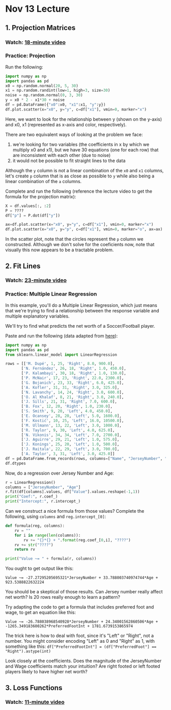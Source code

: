# Nov 13 Lecture

## 1. Projection Matrices

### Watch: [18-minute video](https://youtu.be/T5SLKSKrMC8)

### Practice: Projection

Run the following:

```python
import numpy as np
import pandas as pd
x0 = np.random.normal(20, 5, 30)
x1 = np.random.randint(low=1, high=3, size=30)
noise = np.random.normal(0, 3, 30)
y = x0 * 2 - x1*30 + noise
df = pd.DataFrame({"x0":x0, "x1":x1, "y":y})
df.plot.scatter(x="x0", y="y", c=df["x1"], vmin=0, marker="x")
```

Here, we want to look for the relationship between y (shown on the
y-axis) and x0, x1 (represented as x-axis and color, respectively).

There are two equivalent ways of looking at the problem we face:
1. we're looking for two variables (the coefficients in x by which we multiply x0 and x1), but we have 30 equations (one for each row) that are inconsistent with each other (due to noise)
2. it would not be possible to fit straight lines to the data

Although the `y` column is not a linear combination of the `x0` and
`x1` columns, let's create `p` column that is as close as possible to
`y` while also being a linear combination of the `a` columns.

Complete and run the following (reference the lecture video to get the
formula for the projection matrix):

```python
X = df.values[:, :2]
P = ????
df["p"] = P.dot(df["y"])

ax=df.plot.scatter(x="x0", y="y", c=df["x1"], vmin=0, marker="x")
df.plot.scatter(x="x0", y="p", c=df["x1"], vmin=0, marker="o", ax=ax)
```

In the scatter plot, note that the circles represent the `p` column we
constructed.  Although we don't solve for the coeficients now, note
that visually this now appears to be a tractable problem.

## 2. Fit Lines

### Watch: [23-minute video](https://youtu.be/94YtWZOHIaY)

### Practice: Multiple Linear Regression

In this example, you'll do a Multiple Linear Regression, which just
means that we're trying to find a relationship between the response
variable and multiple explanatory variables.

We'll try to find what predicts the net worth of a Soccer/Football
player.

Paste and run the following (data adapted from [here](https://www.kaggle.com/karangadiya/fifa19/data)):

```python
import numpy as np
import pandas as pd
from sklearn.linear_model import LinearRegression

rows = [['M. Dupé', 1, 25, 'Right', 8.0, 900.0],
       ['N. Fernández', 26, 18, 'Right', 1.0, 450.0],
       ['P. Kalambayi', 30, 18, 'Right', 1.0, 130.0],
       ['P. McNair', 17, 23, 'Right', 22.0, 2300.0],
       ['G. Bojanich', 23, 33, 'Right', 6.0, 425.0],
       ['A. Kofler', 31, 31, 'Right', 3.0, 325.0],
       ['N. Lavanchy', 14, 24, 'Right', 3.0, 600.0],
       ['O. Al Khalaf', 8, 21, 'Right', 3.0, 240.0],
       ['J. Sills', 21, 31, 'Right', 7.0, 600.0],
       ['B. Fox', 12, 20, 'Right', 1.0, 230.0],
       ['S. Smith', 9, 20, 'Left', 4.0, 450.0],
       ['E. Ocansey', 28, 20, 'Left', 5.0, 1600.0],
       ['F. Kostić', 10, 25, 'Left', 16.0, 10500.0],
       ['M. Ullmann', 13, 22, 'Left', 3.0, 1000.0],
       ['R. Taylor', 9, 30, 'Left', 4.0, 625.0],
       ['N. Vikonis', 34, 34, 'Left', 7.0, 2700.0],
       ['J. Aguirre', 29, 21, 'Left', 1.0, 575.0],
       ['J. Konings', 25, 20, 'Left', 1.0, 500.0],
       ['J. Raitala', 22, 29, 'Left', 3.0, 700.0],
       ['A. Taylor', 3, 31, 'Left', 3.0, 425.0]]
df = pd.DataFrame.from_records(rows, columns=["Name", "JerseyNumber", "Age", "PreferredFoot", "Wage", "Value"])
df.dtypes
```

Now, do a regression over Jersey Number and Age:

```python
r = LinearRegression()
columns = ["JerseyNumber", "Age"]
r.fit(df[columns].values, df["Value"].values.reshape(-1,1))
print("Coef:", r.coef_)
print("Intercept:", r.intercept_)
```

Can we construct a nice formula from those values?  Complete the following, using `columns` and `reg.intercept_[0]`:

```python
def formula(reg, columns):
    rv = ""
    for i in range(len(columns)):
        rv += "{}*{} + ".format(reg.coef_[0,i], "????")
    rv += str("????")
    return rv

print("Value ~= " + formula(r, columns))
```

You ought to get output like this:

```
Value ~= -27.27295205695321*JerseyNumber + 33.788003740974744*Age + 923.5388822632224
```

You should be a skeptical of those results.  Can Jersey number really
affect net worth?  Is 20 rows really enough to learn a pattern?

Try adapting the code to get a formula that includes preferred foot
and wage, to get an equation like this:

```
Value ~= -26.788038968540928*JerseyNumber + 24.34001562860506*Age + -1265.349183600262*PreferredFootInt + 1781.6739153865974
```

The trick here is how to deal with foot, since it's "Left" or "Right",
not a number.  You might consider encoding "Left" as 0 and "Right" as
1, with something like this: `df["PreferredFootInt"] = (df["PreferredFoot"] == "Right").astype(int)`

Look closely at the coefficients.  Does the magnitude of the
JerseyNumber and Wage coefficients match your intuition?  Are right
footed or left footed players likely to have higher net worth?

## 3. Loss Functions

### Watch: [11-minute video](https://youtu.be/XIyDrcHSc0E)
